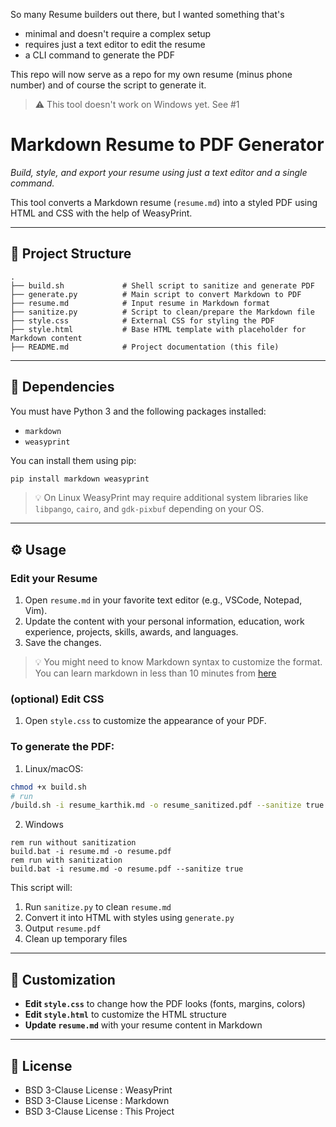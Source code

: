 So many Resume builders out there, but I wanted something that's

- minimal and doesn't require a complex setup
- requires just a text editor to edit the resume
- a CLI command to generate the PDF

This repo will now serve as a repo for my own resume (minus phone number) and of course the script to generate it. 

> ⚠️ This tool doesn't work on Windows yet. See #1

# Markdown Resume to PDF Generator

*Build, style, and export your resume using just a text editor and a single command.*

This tool converts a Markdown resume (`resume.md`) into a styled PDF using HTML and CSS with the help of WeasyPrint.

---

## 📁 Project Structure

```
.
├── build.sh             # Shell script to sanitize and generate PDF
├── generate.py          # Main script to convert Markdown to PDF
├── resume.md            # Input resume in Markdown format
├── sanitize.py          # Script to clean/prepare the Markdown file
├── style.css            # External CSS for styling the PDF
├── style.html           # Base HTML template with placeholder for Markdown content
├── README.md            # Project documentation (this file)
```

---

## 🧩 Dependencies

You must have Python 3 and the following packages installed:

- `markdown`
- `weasyprint`

You can install them using pip:

```bash
pip install markdown weasyprint
```

> 💡 On Linux WeasyPrint may require additional system libraries like `libpango`, `cairo`, and `gdk-pixbuf` depending on your OS.

---

## ⚙️ Usage

### Edit your Resume

1. Open `resume.md` in your favorite text editor (e.g., VSCode, Notepad, Vim).
2. Update the content with your personal information, education, work experience, projects, skills, awards, and languages.
3. Save the changes.

> 💡 You might need to know Markdown syntax to customize the format. You can learn markdown in less than 10 minutes from [here](https://docs.github.com/en/get-started/writing-on-github/getting-started-with-writing-and-formatting-on-github/basic-writing-and-formatting-syntax)

### (optional) Edit CSS

1. Open `style.css` to customize the appearance of your PDF.

### To generate the PDF:

1. Linux/macOS:
   
```bash
chmod +x build.sh
# run
/build.sh -i resume_karthik.md -o resume_sanitized.pdf --sanitize true # false if you want to skip sanitization
```

2. Windows

```
rem run without sanitization
build.bat -i resume.md -o resume.pdf
rem run with sanitization
build.bat -i resume.md -o resume.pdf --sanitize true
```

This script will:

1. Run `sanitize.py` to clean `resume.md`
2. Convert it into HTML with styles using `generate.py`
3. Output `resume.pdf`
4. Clean up temporary files

---

## 📝 Customization

- **Edit `style.css`** to change how the PDF looks (fonts, margins, colors)
- **Edit `style.html`** to customize the HTML structure
- **Update `resume.md`** with your resume content in Markdown

___

## 📜 License

- BSD 3-Clause License : WeasyPrint
- BSD 3-Clause License : Markdown
- BSD 3-Clause License : This Project